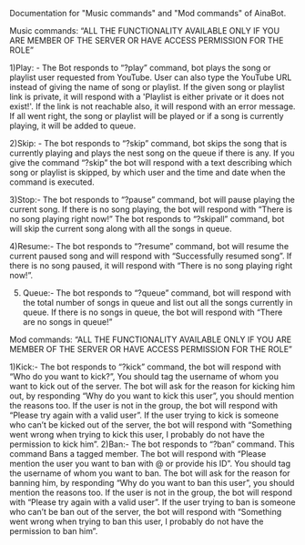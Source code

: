 Documentation for "Music commands" and "Mod commands" of AinaBot.


Music commands: 
“ALL THE FUNCTIONALITY AVAILABLE ONLY IF YOU ARE MEMBER OF THE SERVER OR HAVE ACCESS PERMISSION FOR THE ROLE”

1)Play: - 
The Bot responds to “?play” command, bot plays the song or playlist user requested from YouTube. User can also type the YouTube URL instead of giving the name of song or playlist.  If the given song or playlist link is private, it will respond with a 'Playlist is either private or it does not exist!'. If the link is not reachable also, it will respond with an error message. If all went right, the song or playlist will be played or if a song is currently playing, it will be added to queue.

2)Skip: -
The bot responds to “?skip” command, bot skips the song that is currently playing and plays the nest song on the queue if there is any.
If you give the command “?skip” the bot will respond with a text describing which song or playlist is skipped, by which user and the time and date when the command is executed.

3)Stop:-
The bot responds to “?pause” command, bot will pause playing the current song. If there is no song playing, the bot will respond with “There is no song playing right now!”
The bot responds to “?skipall” command, bot will skip the current song along with all the songs in queue.

4)Resume:-
The bot responds to “?resume” command, bot will resume the current paused song and will respond with “Successfully resumed song”. If there is no song paused, it will respond with “There is no song playing right now!”.

5) Queue:-
The bot responds to “?queue”  command, bot will respond with the total number of songs in queue  and list out all the songs currently in queue.
If there is no songs in queue, the bot will respond with “There are no songs in queue!”


Mod commands:
“ALL THE FUNCTIONALITY AVAILABLE ONLY IF YOU ARE MEMBER OF THE SERVER OR HAVE ACCESS PERMISSION FOR THE ROLE”

1)Kick:-
The bot responds to “?kick” command, the bot will  respond with “Who do you want to kick?”, You should tag the username of whom you want to kick out of the server. The bot will ask for the reason for kicking him out, by responding “Why do you want to kick this user”, you should mention the reasons too.
 If the user is not in the group, the bot will respond with “Please try again with a valid user”. If the user trying to kick is someone who can’t be kicked out of the server, the bot will respond with “Something went wrong when trying to kick this user, I probably do not have the permission to kick him”.
2)Ban:-
The bot responds to “?ban” command. This command Bans a tagged member. The bot will  respond with “Please mention the user you want to ban with @ or provide his ID”. You should tag the username of whom you want to ban. The bot will ask for the reason for banning him, by responding “Why do you want to ban this user”, you should mention the reasons too.
If the user is not in the group, the bot will respond with “Please try again with a valid user”. If the user trying to ban is someone who can’t be ban out of the server, the bot will respond with “Something went wrong when trying to ban this user, I probably do not have the permission to ban him”.

